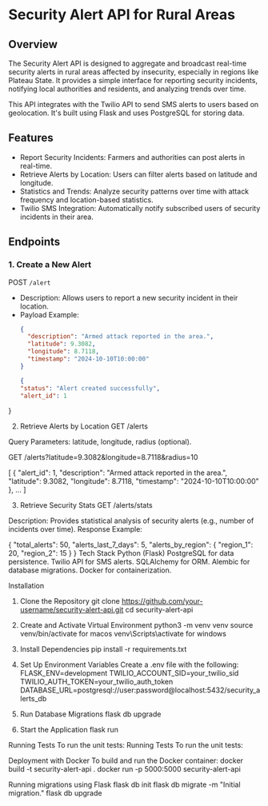 # Security Alert API for Rural Areas

## Overview
The Security Alert API is designed to aggregate and broadcast real-time security alerts in rural areas affected by insecurity, especially in regions like Plateau State. It provides a simple interface for reporting security incidents, notifying local authorities and residents, and analyzing trends over time.

This API integrates with the Twilio API to send SMS alerts to users based on geolocation. It's built using Flask and uses PostgreSQL for storing data.

## Features
- Report Security Incidents: Farmers and authorities can post alerts in real-time.
- Retrieve Alerts by Location: Users can filter alerts based on latitude and longitude.
- Statistics and Trends: Analyze security patterns over time with attack frequency and location-based statistics.
- Twilio SMS Integration: Automatically notify subscribed users of security incidents in their area.

## Endpoints

### 1. Create a New Alert
POST `/alert`
- Description: Allows users to report a new security incident in their location.
- Payload Example:
  ```json
  {
    "description": "Armed attack reported in the area.",
    "latitude": 9.3082,
    "longitude": 8.7118,
    "timestamp": "2024-10-10T10:00:00"
  }

  {
  "status": "Alert created successfully",
  "alert_id": 1
}

2. Retrieve Alerts by Location
GET /alerts

Query Parameters: latitude, longitude, radius (optional).

GET /alerts?latitude=9.3082&longitude=8.7118&radius=10

[
  {
    "alert_id": 1,
    "description": "Armed attack reported in the area.",
    "latitude": 9.3082,
    "longitude": 8.7118,
    "timestamp": "2024-10-10T10:00:00"
  },
  ...
]

3. Retrieve Security Stats
GET /alerts/stats

Description: Provides statistical analysis of security alerts (e.g., number of incidents over time).
Response Example:

{
  "total_alerts": 50,
  "alerts_last_7_days": 5,
  "alerts_by_region": {
    "region_1": 20,
    "region_2": 15
  }
}
Tech Stack
Python (Flask)
PostgreSQL for data persistence.
Twilio API for SMS alerts.
SQLAlchemy for ORM.
Alembic for database migrations.
Docker for containerization.

Installation
1. Clone the Repository
git clone https://github.com/your-username/security-alert-api.git
cd security-alert-api

2. Create and Activate Virtual Environment
python3 -m venv venv
source venv/bin/activate for macos
venv\Scripts\activate for windows 

3. Install Dependencies
pip install -r requirements.txt
4. Set Up Environment Variables Create a .env file with the following:
FLASK_ENV=development
TWILIO_ACCOUNT_SID=your_twilio_sid
TWILIO_AUTH_TOKEN=your_twilio_auth_token
DATABASE_URL=postgresql://user:password@localhost:5432/security_alerts_db
5. Run Database Migrations
flask db upgrade
6. Start the Application
flask run

Running Tests
To run the unit tests:
Running Tests
To run the unit tests:

Deployment with Docker
To build and run the Docker container:
docker build -t security-alert-api .
docker run -p 5000:5000 security-alert-api


Running migrations using Flask
flask db init
flask db migrate -m "Initial migration."
flask db upgrade
